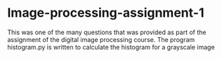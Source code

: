 # Image-processing-assignment-1
This was one of the many questions that was provided as part of the assignment of the digital image processing course. The program histogram.py is written to calculate the histogram for a grayscale image
